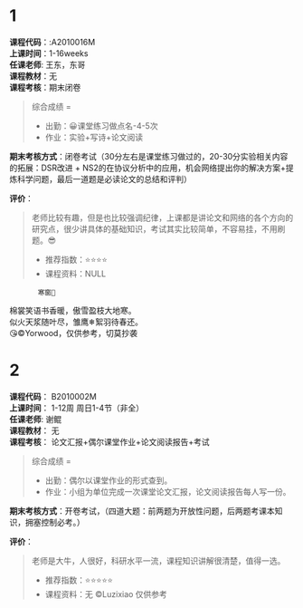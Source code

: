 # 1    
**课程代码**：:A2010016M  
**上课时间**：1-16weeks  
**任课老师**: 王东，东哥  
**课程教材**：无  
**课程考核**：期末闭卷  
>
>综合成绩 = 
>- 出勤：😀课堂练习做点名-4-5次
>- 作业：实验+写诗+论文阅读

**期末考核方式**：闭卷考试（30分左右是课堂练习做过的，20-30分实验相关内容的拓展：DSR改进 + NS2的在协议分析中的应用，机会网络提出你的解决方案+提炼科学问题，最后一道题是必读论文的总结和评判）

**评价**：
>老师比较有趣，但是也比较强调纪律，上课都是讲论文和网络的各个方向的研究点，很少讲具体的基础知识，考试其实比较简单，不容易挂，不用刷题。😎
>- 推荐指数：⭐⭐⭐⭐
>- 课程资料：NULL  

           寒窗🐷  
棉裳笑语书香暖，傲雪盈枝大地寒。  
似火天浆随叶尽，雏鹰❄絮羽待春还。  
😘©Yorwood，仅供参考，切莫抄袭  

# 2  
**课程代码**：  B2010002M  
**上课时间**：  1-12周 周日1-4节（非全）  
**任课老师**:   谢鲲  
**课程教材**：  无  
**课程考核**：  论文汇报+偶尔课堂作业+论文阅读报告+考试  
>
>综合成绩 = 
>- 出勤：偶尔以课堂作业的形式查到。
>- 作业：小组为单位完成一次课堂论文汇报，论文阅读报告每人写一份。

**期末考核方式**：开卷考试，（四道大题：前两题为开放性问题，后两题考课本知识，拥塞控制必考。）

**评价**：  
> 老师是大牛，人很好，科研水平一流，课程知识讲解很清楚，值得一选。
>- 推荐指数：⭐⭐⭐⭐⭐
>- 课程资料：无
©Luzixiao 仅供参考
